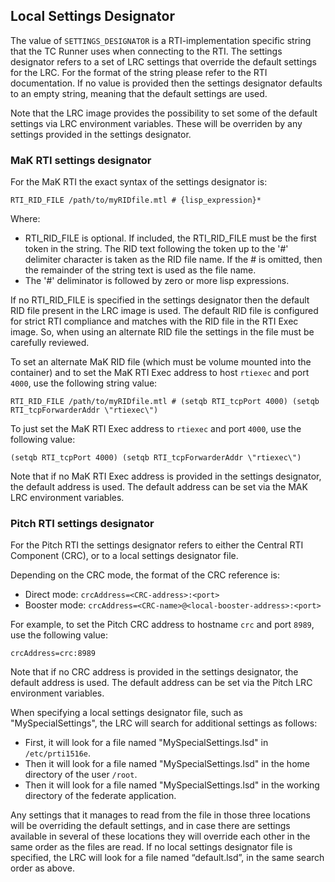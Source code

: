 ## Local Settings Designator
The value of `SETTINGS_DESIGNATOR` is a RTI-implementation specific string that the TC Runner uses when connecting to the RTI. The settings designator refers to a set of LRC settings that override the default settings for the LRC. For the format of the string please refer to the RTI documentation. If no value is provided then the settings designator defaults to an empty string, meaning that the default settings are used.

Note that the LRC image provides the possibility to set some of the default settings via LRC environment variables. These will be overriden by any settings provided in the settings designator.

### MaK RTI settings designator
For the MaK RTI the exact syntax of the settings designator is:

    RTI_RID_FILE /path/to/myRIDfile.mtl # {lisp_expression}*

Where:
* RTI_RID_FILE is optional. If included, the RTI_RID_FILE must be the first token in the string. The RID text following the token up to the '#' delimiter character is taken as the RID file name. If the # is omitted, then the remainder of the string text is used as the file name.
* The '#' deliminator is followed by zero or more lisp expressions.

If no RTI_RID_FILE is specified in the settings designator then the default RID file present in the LRC image is used. The default RID file is configured for strict RTI compliance and matches with the RID file in the RTI Exec image. So, when using an alternate RID file the settings in the file must be carefully reviewed.

To set an alternate MaK RID file (which must be volume mounted into the container) and to set the MaK RTI Exec address to host `rtiexec` and port `4000`, use the following string value: 

    RTI_RID_FILE /path/to/myRIDfile.mtl # (setqb RTI_tcpPort 4000) (setqb RTI_tcpForwarderAddr \"rtiexec\")

To just set the MaK RTI Exec address to `rtiexec` and port `4000`, use the following value:

    (setqb RTI_tcpPort 4000) (setqb RTI_tcpForwarderAddr \"rtiexec\")

Note that if no MaK RTI Exec address is provided in the settings designator, the default address is used. The default address can be set via the MAK LRC environment variables.

### Pitch RTI settings designator
For the Pitch RTI the settings designator refers to either the Central RTI Component (CRC), or to a local settings designator file.

Depending on the CRC mode, the format of the CRC reference is:
* Direct mode: ``crcAddress=<CRC-address>:<port>``
* Booster mode: ``crcAddress=<CRC-name>@<local-booster-address>:<port>``

For example, to set the Pitch CRC address to hostname `crc` and port `8989`, use the following value: 

    crcAddress=crc:8989

Note that if no CRC address is provided in the settings designator, the default address is used. The default address can be set via the Pitch LRC environment variables.

When specifying a local settings designator file, such as "MySpecialSettings", the LRC will search for additional settings as follows:
* First, it will look for a file named "MySpecialSettings.lsd" in ``/etc/prti1516e``.
* Then it will look for a file named "MySpecialSettings.lsd" in the home directory of the user ``/root``.
* Then it will look for a file named "MySpecialSettings.lsd" in the working directory of the federate application.

Any settings that it manages to read from the file in those three locations will be overriding the default settings, and in case there are settings available in several of these locations they will override each other in the same order as the files are read. If no local settings designator file is specified, the LRC will look for a file named “default.lsd”, in the same search order as above.
